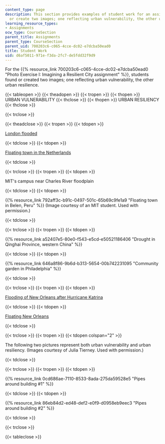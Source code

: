```yaml
---
content_type: page
description: This section provides examples of student work for an assignment to find
  or create two images; one reflecting urban vulnerability, the other urban resilience.
learning_resource_types:
- Assignments
ocw_type: CourseSection
parent_title: Assignments
parent_type: CourseSection
parent_uid: 700203c6-c065-4cce-dc02-e7dcba50ead0
title: Student Work
uid: d6af5011-971e-f3da-2fc7-de5fdd32f9d9
---
```


For the {{% resource_link 700203c6-c065-4cce-dc02-e7dcba50ead0 "Photo Exercise I: Imagining a Resilient City assignment" %}}, students found or created two images; one reflecting urban vulnerability, the other urban resilience.

{{< tableopen >}}
{{< theadopen >}}
{{< tropen >}}
{{< thopen >}}
URBAN VULNERABILITY
{{< thclose >}}
{{< thopen >}}
URBAN RESILIENCY
{{< thclose >}}

{{< trclose >}}

{{< theadclose >}}
{{< tropen >}}
{{< tdopen >}}


[London flooded](http://news.bbc.co.uk/2/shared/spl/hi/pop_ups/07/uk_enl_1185603003/html/1.stm)


{{< tdclose >}}
{{< tdopen >}}


[Floating town in the Netherlands](https://www.technologyreview.com/2007/07/01/224741/saving-holland/)


{{< tdclose >}}

{{< trclose >}}
{{< tropen >}}
{{< tdopen >}}


MIT's campus near Charles River floodplain


{{< tdclose >}}
{{< tdopen >}}


{{% resource_link 792aff3c-b91c-0497-501c-65b69c9fe1a9 "Floating town in Belen, Peru" %}} (Image courtesy of an MIT student. Used with permission.)


{{< tdclose >}}

{{< trclose >}}
{{< tropen >}}
{{< tdopen >}}


{{% resource_link a52407e5-80e0-f543-e5cd-e50521186406 "Drought in Qinghai Province, western China" %}}


{{< tdclose >}}
{{< tdopen >}}


{{% resource_link 646a8f86-9b6d-b313-5654-00b742231095 "Community garden in Philadelphia" %}}


{{< tdclose >}}

{{< trclose >}}
{{< tropen >}}
{{< tdopen >}}


[Flooding of New Orleans after Hurricane Katrina](http://2.bp.blogspot.com/_IX8poG1JX9c/SedZFL5A-mI/AAAAAAAAAVY/WF8bDdOd_yw/s400/amazing_natural_disasters_photos_04.jpg)


{{< tdclose >}}
{{< tdopen >}}


[Floating New Orleans](http://cdn.ebaumsworld.com/thumbs/video/361797/81731411.jpg) 


{{< tdclose >}}

{{< trclose >}}
{{< tropen >}}
{{< tdopen colspan="2" >}}


The following two pictures represent both urban vulnerability and urban resiliency. (Images courtesy of Julia Tierney. Used with permission.)


{{< tdclose >}}

{{< trclose >}}
{{< tropen >}}
{{< tdopen >}}


{{% resource_link 0cd686ae-7110-8533-8ada-275da59528e5 "Pipes around building #1" %}}


{{< tdclose >}}
{{< tdopen >}}


{{% resource_link 86eb84d2-ed48-def2-e0f9-d0958eb9eec3 "Pipes around building #2" %}}


{{< tdclose >}}

{{< trclose >}}

{{< tableclose >}}
